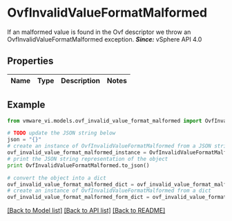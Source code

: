 # OvfInvalidValueFormatMalformed

If an malformed value is found in the Ovf descriptor we throw an OvfInvalidValueFormatMalformed exception.  ***Since:*** vSphere API 4.0 

## Properties
Name | Type | Description | Notes
------------ | ------------- | ------------- | -------------

## Example

```python
from vmware_vi.models.ovf_invalid_value_format_malformed import OvfInvalidValueFormatMalformed

# TODO update the JSON string below
json = "{}"
# create an instance of OvfInvalidValueFormatMalformed from a JSON string
ovf_invalid_value_format_malformed_instance = OvfInvalidValueFormatMalformed.from_json(json)
# print the JSON string representation of the object
print OvfInvalidValueFormatMalformed.to_json()

# convert the object into a dict
ovf_invalid_value_format_malformed_dict = ovf_invalid_value_format_malformed_instance.to_dict()
# create an instance of OvfInvalidValueFormatMalformed from a dict
ovf_invalid_value_format_malformed_form_dict = ovf_invalid_value_format_malformed.from_dict(ovf_invalid_value_format_malformed_dict)
```
[[Back to Model list]](../README.md#documentation-for-models) [[Back to API list]](../README.md#documentation-for-api-endpoints) [[Back to README]](../README.md)


